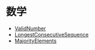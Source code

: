 
# **数学**

* [ValidNumber](./ValidNumber.md) 
* [LongestConsecutiveSequence](./LongestConsecutiveSequence.md)
* [MajorityElements](./MajorityElements.md) 